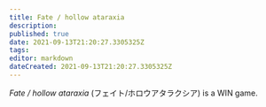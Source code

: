 ```yaml
---
title: Fate / hollow ataraxia
description: 
published: true
date: 2021-09-13T21:20:27.3305325Z 
tags: 
editor: markdown
dateCreated: 2021-09-13T21:20:27.3305325Z
---
```

_Fate / hollow ataraxia_ (<span lang='ja'>フェイト/ホロウアタラクシア</span>) is a WIN game.

